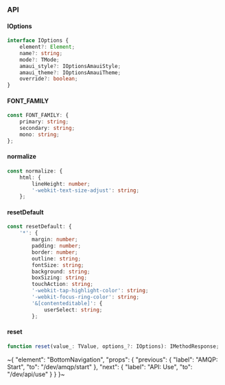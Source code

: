 

### API

#### IOptions

```ts
interface IOptions {
    element?: Element;
    name?: string;
    mode?: TMode;
    amaui_style?: IOptionsAmauiStyle;
    amaui_theme?: IOptionsAmauiTheme;
    override?: boolean;
}
```

#### FONT_FAMILY

```ts
const FONT_FAMILY: {
    primary: string;
    secondary: string;
    mono: string;
};
```

#### normalize

```ts
const normalize: {
    html: {
        lineHeight: number;
        '-webkit-text-size-adjust': string;
    };
```

#### resetDefault

```ts
const resetDefault: {
    '*': {
        margin: number;
        padding: number;
        border: number;
        outline: string;
        fontSize: string;
        background: string;
        boxSizing: string;
        touchAction: string;
        '-webkit-tap-highlight-color': string;
        '-webkit-focus-ring-color': string;
        '&[contenteditable]': {
            userSelect: string;
        };
```

#### reset

```ts
function reset(value_: TValue, options_?: IOptions): IMethodResponse;
```

~{
  "element": "BottomNavigation",
  "props": {
    "previous": {
      "label": "AMQP: Start",
      "to": "/dev/amqp/start"
    },
    "next": {
      "label": "API: Use",
      "to": "/dev/api/use"
    }
  }
}~
